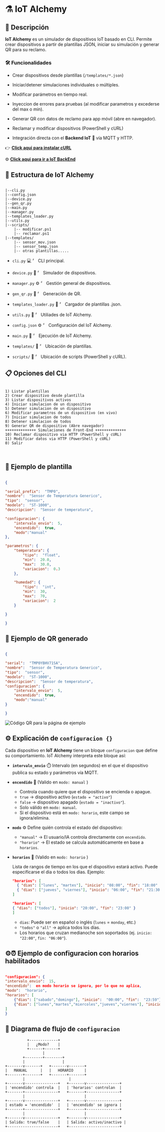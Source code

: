 #
# ⚗️ IoT Alchemy

  

## 📝 Descripción

  

**IoT Alchemy** es un simulador de dispositivos IoT basado en CLI. Permite crear dispositivos a partir de plantillas JSON, iniciar su simulación y generar QR para su reclamo.

  

### 🛠️ Funcionalidades

  

- Crear dispositivos desde plantillas (`/templates/*.json`)

- Iniciar/detener simulaciones individuales o múltiples.

- Modificar parámetros en tiempo real.

  

- Inyeccion de errores para pruebas (al modificar parametros y excederse del max o min).

- Generar QR con datos de reclamo para app móvil (abre en navegador).

- Reclamar y modificar dispositivos (PowerShell y cURL)

- Integración directa con el **Backend IoT** 🚀 vía MQTT y HTTP.

  

👉 [**Click aqui para instalar cURL**](https://curl.se/download.html)

⚙️ [**Click aqui para ir a IoT BackEnd**](https://github.com/mjmelean/IoT_Backend)

  

## 📁 Estructura de IoT Alchemy

  

```

|--cli.py
|--config.json
|--device.py
|--gen_qr.py
|--main.py
|--manager.py
|--templates_loader.py
|--utils.py
|--scripts/
	|-- modificar.ps1
	|-- reclamar.ps1
|--templates/
	|-- sensor_mov.json
	|-- sensor_temp.json
	|-- otras plantillas.....

```

  
-  `cli.py` 💻 〞 CLI principal.

-  `device.py` 📱 〞 Simulador de dispositivos.

-  `manager.py` ⚙️ 〞 Gestión general de dispositivos.

-  `gen_qr.py` 🔳 〞 Generación de QR.

-  `templates_loader.py` 📄 〞 Cargador de plantillas .json.

-  `utils.py` 🔧 〞 Utiliades de IoT Alchemy.

-  `config.json` ⚙️ 〞 Configuración del IoT Alchemy.

-  `main.py` 🚀 〞 Ejecución de IoT Alchemy.

-  `templates/` 📂 〞 Ubicación de plantillas.

-  `scripts/` 📜 〞 Ubicación de scripts (PowerShell y cURL).

  

## 📋 Opciones del CLI

  

```

1) Listar plantillas
2) Crear dispositivo desde plantilla
3) Listar dispositivos activos
4) Iniciar simulacion de un dispositivo
5) Detener simulacion de un dispositivo
6) Modificar parametros de un dispositivo (en vivo)
7) Iniciar simulacion de todos
8) Detener simulacion de todos
9) Generar QR de dispositivo (Abre navegador)
++++++++++++++ Simulaciones de Front-End ++++++++++++++
10) Reclamar dispositivo via HTTP (PowerShell y cURL)
11) Modificar datos via HTTP (PowerShell y cURL)
0) Salir

  

```
## 📄 Ejemplo de plantilla

```json

{

"serial_prefix":  "TMP0",
"nombre":  "Sensor de Temperatura Generico",
"tipo":  "sensor",
"modelo":  "ST-1000",
"descripcion":  "Sensor de temperatura",

"configuracion": {
	"intervalo_envio":  5,
	"encendido":  true,
	"modo":"manual"
},

"parametros": {
	"temperatura": {
		"tipo":  "float",
		"min":  20.0,
		"max":  30.0,
		"variacion":  0.3
	},

	"humedad": {
		"tipo":  "int",
		"min":  30,
		"max":  70,
		"variacion":  2
	}

}

}

```

  

## 🔳 Ejemplo de QR generado

  

```json

{

"serial":  "TMP0YBHV71SA",
"nombre":  "Sensor de Temperatura Generico",
"tipo":  "sensor",
"modelo":  "ST-1000",
"descripcion":  "Sensor de temperatura",
"configuracion": {
	"intervalo_envio":  5,
	"encendido":  true,
	"modo":"manual"
}

}
```

  

![Código QR para la página de ejemplo](https://i.postimg.cc/Y0pkVB9M/qr-TMP0-YBHV71-SA.png)

## ⚙️ Explicación de `configuracion {}`

Cada dispositivo en **IoT Alchemy** tiene un bloque `configuracion` que define su comportamiento. IoT Alchemy interpreta este bloque así:

* **`intervalo_envio`** ⏱️
  Intervalo (en segundos) en el que el dispositivo publica su estado y parámetros vía MQTT.

* **`encendido`** 🔌 (Valido en `modo: manual` )
	
   * Controla cuando quiere que el dispositivo se encienda o apague.
  * `true` → dispositivo activo (`estado = "activo"`)
  * `false` → dispositivo apagado (`estado = "inactivo"`).
  * Solo válido en `modo: manual`.
  * Si el dispositivo está en `modo: horario`, este campo se ignora/elimina.

* **`modo`** ⚙️
  Define quién controla el estado del dispositivo:

  * `"manual"` → El usuario/IA controla directamente con `encendido`.
  * `"horario"` → El estado se calcula automáticamente en base a `horarios`.

* **`horarios`** 📅 (Valido en `modo: horario` )

  Lista de rangos de tiempo en los que el dispositivo estará activo. Puede especificarse el dia o todos los dias.
  Ejemplo:

  ```json
  "horarios": [
    { "dias": ["lunes", "martes"], "inicio": "08:00", "fin": "18:00" }
    { "dias": ["jueves", "viernes"], "inicio": "06:00", "fin": "21:30" }
  ]
  ```
    ```json
  "horarios": [
    { "dias": ["todos"], "inicio": "20:00", "fin": "23:00" }
  ]
  ```

  * `dias`: Puede ser en español o inglés (`lunes` = `monday`, etc.)
  * `"todos"` o `"all"` → aplica todos los días.
  * Los horarios que cruzan medianoche son soportados (ej. `inicio: "22:00"`, `fin: "06:00"`).


## ⚙️⏰ Ejemplo de configuracion con horarios habilitados

  

```json

"configuracion": {
"intervalo_envio":  15,
"encendido":  en modo horario se ignora, por lo que no aplica,
"modo":  "horario",
"horarios": [
	{"dias": ["sabado","domingo"], "inicio":  "00:00", "fin":  "23:59"},
	{"dias": ["lunes","martes","miercoles","jueves","viernes"], "inicio":  "20:00", "fin":  "07:00"}
]
}
```

## 🔄 Diagrama de flujo de `configuracion`

```
          +-------------+
          |   ¿Modo?    |
          +------+------+
                 |
        +--------+--------+
        |                 |
+-------v-------+   +-------v-------+
|   MANUAL      |   |   HORARIO     |
+-------+-------+   +-------+-------+
        |                    |
+-------v---------------+   +-------v---------------+
| 'encendido' controla  |   | 'horarios' controlan  |
+-------+---------------+   +-------+---------------+
        |                           |
+-------v---------------+   +-------v---------------+
| estado = 'encendido'  |   | 'encendido' se ignora |
+-------+---------------+   +-------+---------------+
        |                           |
+-------v---------------+   +-------v---------------+
| Salida: true/false    |   | Salida: activo/inactivo |
+-----------------------+   +-----------------------+
          
```
